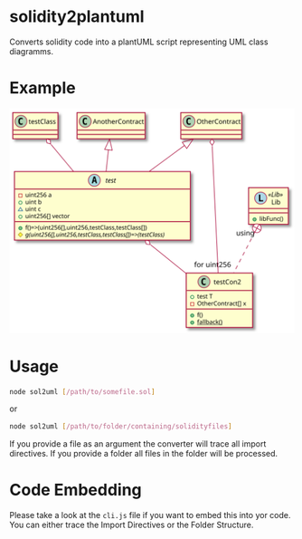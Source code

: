 # solidity2plantuml
Converts solidity code into a plantUML script representing UML class diagramms.

# Example

![Alt text](https://raw.githubusercontent.com/MaxWdeMon/solidity2plantuml/master/plantUML.svg?sanitize=true)

# Usage

```sh
node sol2uml [/path/to/somefile.sol]
```
or
```sh
node sol2uml [/path/to/folder/containing/solidityfiles]
```
If you provide a file as an argument the converter will trace all import directives.
If you provide a folder all files in the folder will be processed.

# Code Embedding

Please take a look at the ```cli.js``` file if you want to embed this into yor code. 
You can either trace the Import Directives or the Folder Structure.
